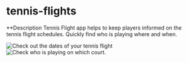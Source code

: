 # tennis-flights


**Description
Tennis Flight app helps to keep players informed on the tennis flight schedules.   Quickly find who is playing where and when.


![Check out the dates of your tennis flight](https://user-images.githubusercontent.com/42822368/128570381-7da02e87-7233-4cd9-aab3-5e410da023bc.png)
![Check who is playing on which court.](https://user-images.githubusercontent.com/42822368/128570400-70796458-2a23-4bc1-8fcb-ac6d0332c526.png)
